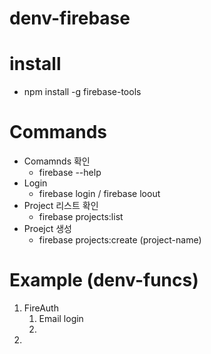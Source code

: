 # denv-firebase

# install

- npm install -g firebase-tools

# Commands

- Comamnds 확인
  - firebase --help
- Login
  - firebase login / firebase loout
- Project 리스트 확인
  - firebase projects:list
- Proejct 생성
  - firebase projects:create (project-name)

# Example (denv-funcs)

1. FireAuth
   1. Email login
   2.
2.
